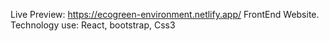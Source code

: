 Live Preview: https://ecogreen-environment.netlify.app/
FrontEnd Website.
Technology use: React, bootstrap, Css3